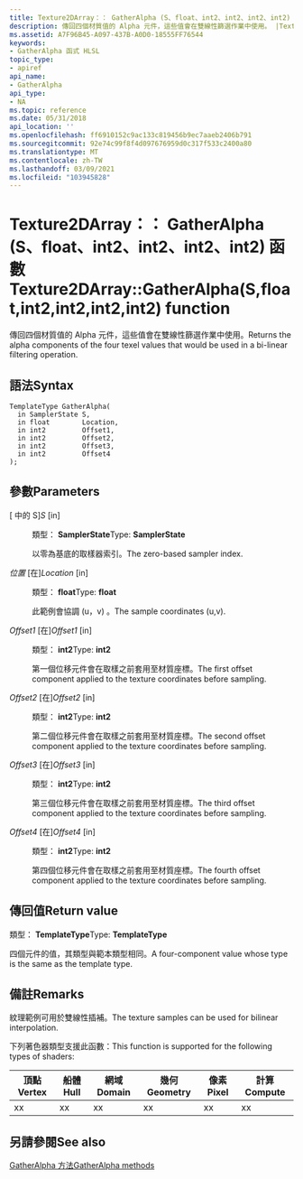```yaml
---
title: Texture2DArray：： GatherAlpha (S、float、int2、int2、int2、int2) 函數
description: 傳回四個材質值的 Alpha 元件，這些值會在雙線性篩選作業中使用。 |Texture2DArray：： GatherAlpha (S、float、int2、int2、int2、int2) 函數
ms.assetid: A7F96B45-A097-437B-A0D0-18555FF76544
keywords:
- GatherAlpha 函式 HLSL
topic_type:
- apiref
api_name:
- GatherAlpha
api_type:
- NA
ms.topic: reference
ms.date: 05/31/2018
api_location: ''
ms.openlocfilehash: ff6910152c9ac133c819456b9ec7aaeb2406b791
ms.sourcegitcommit: 92e74c99f8f4d097676959d0c317f533c2400a80
ms.translationtype: MT
ms.contentlocale: zh-TW
ms.lasthandoff: 03/09/2021
ms.locfileid: "103945828"
---
```

# <a name="texture2darraygatheralphasfloatint2int2int2int2-function"></a><span data-ttu-id="69676-105">Texture2DArray：： GatherAlpha (S、float、int2、int2、int2、int2) 函數</span><span class="sxs-lookup"><span data-stu-id="69676-105">Texture2DArray::GatherAlpha(S,float,int2,int2,int2,int2) function</span></span>

<span data-ttu-id="69676-106">傳回四個材質值的 Alpha 元件，這些值會在雙線性篩選作業中使用。</span><span class="sxs-lookup"><span data-stu-id="69676-106">Returns the alpha components of the four texel values that would be used in a bi-linear filtering operation.</span></span>

## <a name="syntax"></a><span data-ttu-id="69676-107">語法</span><span class="sxs-lookup"><span data-stu-id="69676-107">Syntax</span></span>


``` syntax
TemplateType GatherAlpha(
  in SamplerState S,
  in float        Location,
  in int2         Offset1,
  in int2         Offset2,
  in int2         Offset3,
  in int2         Offset4
);
```



## <a name="parameters"></a><span data-ttu-id="69676-108">參數</span><span class="sxs-lookup"><span data-stu-id="69676-108">Parameters</span></span>

<dl> <dt>

<span data-ttu-id="69676-109"> \[ 中的 S\]</span><span class="sxs-lookup"><span data-stu-id="69676-109">*S* \[in\]</span></span>
</dt> <dd>

<span data-ttu-id="69676-110">類型： **SamplerState**</span><span class="sxs-lookup"><span data-stu-id="69676-110">Type: **SamplerState**</span></span>

<span data-ttu-id="69676-111">以零為基底的取樣器索引。</span><span class="sxs-lookup"><span data-stu-id="69676-111">The zero-based sampler index.</span></span>

</dd> <dt>

<span data-ttu-id="69676-112">*位置* \[在\]</span><span class="sxs-lookup"><span data-stu-id="69676-112">*Location* \[in\]</span></span>
</dt> <dd>

<span data-ttu-id="69676-113">類型： **float**</span><span class="sxs-lookup"><span data-stu-id="69676-113">Type: **float**</span></span>

<span data-ttu-id="69676-114">此範例會協調 (u，v) 。</span><span class="sxs-lookup"><span data-stu-id="69676-114">The sample coordinates (u,v).</span></span>

</dd> <dt>

<span data-ttu-id="69676-115">*Offset1* \[在\]</span><span class="sxs-lookup"><span data-stu-id="69676-115">*Offset1* \[in\]</span></span>
</dt> <dd>

<span data-ttu-id="69676-116">類型： **int2**</span><span class="sxs-lookup"><span data-stu-id="69676-116">Type: **int2**</span></span>

<span data-ttu-id="69676-117">第一個位移元件會在取樣之前套用至材質座標。</span><span class="sxs-lookup"><span data-stu-id="69676-117">The first offset component applied to the texture coordinates before sampling.</span></span>

</dd> <dt>

<span data-ttu-id="69676-118">*Offset2* \[在\]</span><span class="sxs-lookup"><span data-stu-id="69676-118">*Offset2* \[in\]</span></span>
</dt> <dd>

<span data-ttu-id="69676-119">類型： **int2**</span><span class="sxs-lookup"><span data-stu-id="69676-119">Type: **int2**</span></span>

<span data-ttu-id="69676-120">第二個位移元件會在取樣之前套用至材質座標。</span><span class="sxs-lookup"><span data-stu-id="69676-120">The second offset component applied to the texture coordinates before sampling.</span></span>

</dd> <dt>

<span data-ttu-id="69676-121">*Offset3* \[在\]</span><span class="sxs-lookup"><span data-stu-id="69676-121">*Offset3* \[in\]</span></span>
</dt> <dd>

<span data-ttu-id="69676-122">類型： **int2**</span><span class="sxs-lookup"><span data-stu-id="69676-122">Type: **int2**</span></span>

<span data-ttu-id="69676-123">第三個位移元件會在取樣之前套用至材質座標。</span><span class="sxs-lookup"><span data-stu-id="69676-123">The third offset component applied to the texture coordinates before sampling.</span></span>

</dd> <dt>

<span data-ttu-id="69676-124">*Offset4* \[在\]</span><span class="sxs-lookup"><span data-stu-id="69676-124">*Offset4* \[in\]</span></span>
</dt> <dd>

<span data-ttu-id="69676-125">類型： **int2**</span><span class="sxs-lookup"><span data-stu-id="69676-125">Type: **int2**</span></span>

<span data-ttu-id="69676-126">第四個位移元件會在取樣之前套用至材質座標。</span><span class="sxs-lookup"><span data-stu-id="69676-126">The fourth offset component applied to the texture coordinates before sampling.</span></span>

</dd> </dl>

## <a name="return-value"></a><span data-ttu-id="69676-127">傳回值</span><span class="sxs-lookup"><span data-stu-id="69676-127">Return value</span></span>

<span data-ttu-id="69676-128">類型： **TemplateType**</span><span class="sxs-lookup"><span data-stu-id="69676-128">Type: **TemplateType**</span></span>

<span data-ttu-id="69676-129">四個元件的值，其類型與範本類型相同。</span><span class="sxs-lookup"><span data-stu-id="69676-129">A four-component value whose type is the same as the template type.</span></span>

## <a name="remarks"></a><span data-ttu-id="69676-130">備註</span><span class="sxs-lookup"><span data-stu-id="69676-130">Remarks</span></span>

<span data-ttu-id="69676-131">紋理範例可用於雙線性插補。</span><span class="sxs-lookup"><span data-stu-id="69676-131">The texture samples can be used for bilinear interpolation.</span></span>

<span data-ttu-id="69676-132">下列著色器類型支援此函數：</span><span class="sxs-lookup"><span data-stu-id="69676-132">This function is supported for the following types of shaders:</span></span>



| <span data-ttu-id="69676-133">頂點</span><span class="sxs-lookup"><span data-stu-id="69676-133">Vertex</span></span> | <span data-ttu-id="69676-134">船體</span><span class="sxs-lookup"><span data-stu-id="69676-134">Hull</span></span> | <span data-ttu-id="69676-135">網域</span><span class="sxs-lookup"><span data-stu-id="69676-135">Domain</span></span> | <span data-ttu-id="69676-136">幾何</span><span class="sxs-lookup"><span data-stu-id="69676-136">Geometry</span></span> | <span data-ttu-id="69676-137">像素</span><span class="sxs-lookup"><span data-stu-id="69676-137">Pixel</span></span> | <span data-ttu-id="69676-138">計算</span><span class="sxs-lookup"><span data-stu-id="69676-138">Compute</span></span> |
|--------|------|--------|----------|-------|---------|
| <span data-ttu-id="69676-139">x</span><span class="sxs-lookup"><span data-stu-id="69676-139">x</span></span>      | <span data-ttu-id="69676-140">x</span><span class="sxs-lookup"><span data-stu-id="69676-140">x</span></span>    | <span data-ttu-id="69676-141">x</span><span class="sxs-lookup"><span data-stu-id="69676-141">x</span></span>      | <span data-ttu-id="69676-142">x</span><span class="sxs-lookup"><span data-stu-id="69676-142">x</span></span>        | <span data-ttu-id="69676-143">x</span><span class="sxs-lookup"><span data-stu-id="69676-143">x</span></span>     | <span data-ttu-id="69676-144">x</span><span class="sxs-lookup"><span data-stu-id="69676-144">x</span></span>       |



 

## <a name="see-also"></a><span data-ttu-id="69676-145">另請參閱</span><span class="sxs-lookup"><span data-stu-id="69676-145">See also</span></span>

<dl> <dt>

[<span data-ttu-id="69676-146">GatherAlpha 方法</span><span class="sxs-lookup"><span data-stu-id="69676-146">GatherAlpha methods</span></span>](texture2darray-gatheralpha.md)
</dt> </dl>

 

 




